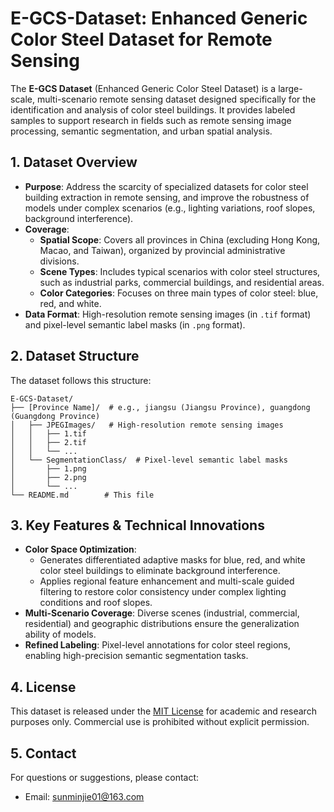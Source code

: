 # E-GCS-Dataset: Enhanced Generic Color Steel Dataset for Remote Sensing  

The **E-GCS Dataset** (Enhanced Generic Color Steel Dataset) is a large-scale, multi-scenario remote sensing dataset designed specifically for the identification and analysis of color steel buildings. It provides labeled samples to support research in fields such as remote sensing image processing, semantic segmentation, and urban spatial analysis.  


## 1. Dataset Overview  

- **Purpose**: Address the scarcity of specialized datasets for color steel building extraction in remote sensing, and improve the robustness of models under complex scenarios (e.g., lighting variations, roof slopes, background interference).  
- **Coverage**:  
  - **Spatial Scope**: Covers all provinces in China (excluding Hong Kong, Macao, and Taiwan), organized by provincial administrative divisions.  
  - **Scene Types**: Includes typical scenarios with color steel structures, such as industrial parks, commercial buildings, and residential areas.  
  - **Color Categories**: Focuses on three main types of color steel: blue, red, and white.  
- **Data Format**: High-resolution remote sensing images (in `.tif` format) and pixel-level semantic label masks (in `.png` format).  


## 2. Dataset Structure  

The dataset follows this structure:  
```
E-GCS-Dataset/
├── [Province Name]/  # e.g., jiangsu (Jiangsu Province), guangdong (Guangdong Province)
│   ├── JPEGImages/   # High-resolution remote sensing images
│   │   ├── 1.tif
│   │   ├── 2.tif
│   │   └── ...
│   └── SegmentationClass/  # Pixel-level semantic label masks
│       ├── 1.png
│       ├── 2.png
│       └── ...
└── README.md        # This file
```  


## 3. Key Features & Technical Innovations  

- **Color Space Optimization**:  
  - Generates differentiated adaptive masks for blue, red, and white color steel buildings to eliminate background interference.  
  - Applies regional feature enhancement and multi-scale guided filtering to restore color consistency under complex lighting conditions and roof slopes.  
- **Multi-Scenario Coverage**: Diverse scenes (industrial, commercial, residential) and geographic distributions ensure the generalization ability of models.  
- **Refined Labeling**: Pixel-level annotations for color steel regions, enabling high-precision semantic segmentation tasks.  


## 4. License  

This dataset is released under the [MIT License](https://opensource.org/licenses/MIT) for academic and research purposes only. Commercial use is prohibited without explicit permission.  


## 5. Contact  

For questions or suggestions, please contact:  
- Email: sunminjie01@163.com
